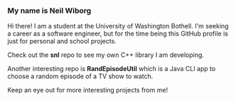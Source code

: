 ### My name is Neil Wiborg

Hi there! I am a student at the University of Washington Bothell. I'm seeking a career as a software engineer, but for the time being this GitHub profile is just for personal and school projects.

Check out the **snl** repo to see my own C++ library I am developing.

Another interesting repo is **RandEpisodeUtil** which is a Java CLI app to choose a random episode of a TV show to watch.

Keep an eye out for more interesting projects from me!
